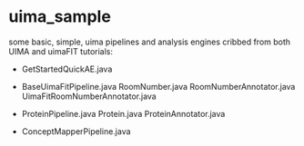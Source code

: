 uima_sample
===========

some basic, simple, uima pipelines and analysis engines cribbed from
both UIMA and uimaFIT tutorials:


* GetStartedQuickAE.java

* BaseUimaFitPipeline.java
	RoomNumber.java
	RoomNumberAnnotator.java
	UimaFitRoomNumberAnnotator.java

* ProteinPipeline.java
	Protein.java
	ProteinAnnotator.java

* ConceptMapperPipeline.java
